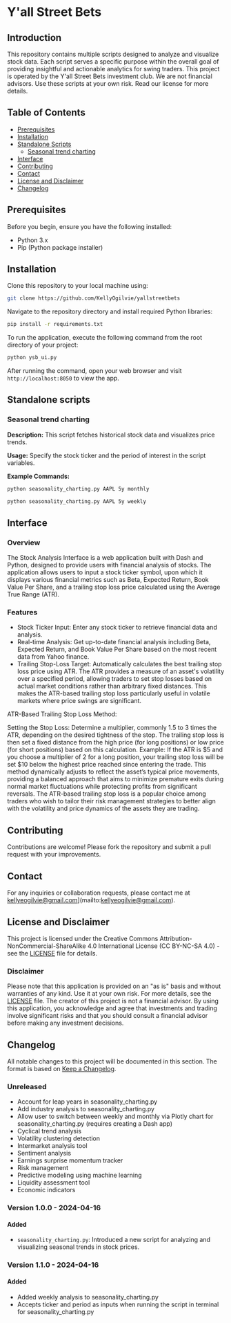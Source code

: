 # Y'all Street Bets

## Introduction

This repository contains multiple scripts designed to analyze and visualize stock data. Each script serves a specific purpose within the overall goal of providing insightful and actionable analytics for swing traders. This project is operated by the Y'all Street Bets investment club. We are not financial advisors. Use these scripts at your own risk. Read our license for more details.

## Table of Contents

- [Prerequisites](#prerequisites)
- [Installation](#installation)
- [Standalone Scripts](#standalone-scripts)
  - [Seasonal trend charting](#seasonal-trend-charting)
- [Interface](#interface)
- [Contributing](#contributing)
- [Contact](#contact)
- [License and Disclaimer](#license-and-disclaimer)
- [Changelog](#changelog)

## Prerequisites

Before you begin, ensure you have the following installed:
- Python 3.x
- Pip (Python package installer)

## Installation

Clone this repository to your local machine using:
```bash
git clone https://github.com/KellyOgilvie/yallstreetbets
```
Navigate to the repository directory and install required Python libraries:
```bash
pip install -r requirements.txt
```
To run the application, execute the following command from the root directory of your project:
```bash
python ysb_ui.py
```
After running the command, open your web browser and visit `http://localhost:8050` to view the app.

## Standalone scripts

### Seasonal trend charting

**Description:** This script fetches historical stock data and visualizes price trends.

**Usage:** Specify the stock ticker and the period of interest in the script variables.

**Example Commands:**
```bash
python seasonality_charting.py AAPL 5y monthly
```
```bash
python seasonality_charting.py AAPL 5y weekly
```

## Interface
### Overview
The Stock Analysis Interface is a web application built with Dash and Python, designed to provide users with financial analysis of stocks. The application allows users to input a stock ticker symbol, upon which it displays various financial metrics such as Beta, Expected Return, Book Value Per Share, and a trailing stop loss price calculated using the Average True Range (ATR).

### Features
- Stock Ticker Input: Enter any stock ticker to retrieve financial data and analysis.
- Real-time Analysis: Get up-to-date financial analysis including Beta, Expected Return, and Book Value Per Share based on the most recent data from Yahoo finance.
- Trailing Stop-Loss Target: Automatically calculates the best trailing stop loss price using ATR. The ATR provides a measure of an asset's volatility over a specified period, allowing traders to set stop losses based on actual market conditions rather than arbitrary fixed distances. This makes the ATR-based trailing stop loss particularly useful in volatile markets where price swings are significant.

ATR-Based Trailing Stop Loss Method:

Setting the Stop Loss: Determine a multiplier, commonly 1.5 to 3 times the ATR, depending on the desired tightness of the stop. The trailing stop loss is then set a fixed distance from the high price (for long positions) or low price (for short positions) based on this calculation.
Example: If the ATR is $5 and you choose a multiplier of 2 for a long position, your trailing stop loss will be set $10 below the highest price reached since entering the trade.
This method dynamically adjusts to reflect the asset’s typical price movements, providing a balanced approach that aims to minimize premature exits during normal market fluctuations while protecting profits from significant reversals. The ATR-based trailing stop loss is a popular choice among traders who wish to tailor their risk management strategies to better align with the volatility and price dynamics of the assets they are trading.


## Contributing

Contributions are welcome! Please fork the repository and submit a pull request with your improvements.

## Contact

For any inquiries or collaboration requests, please contact me at kellyeogilvie@gmail.com](mailto:kellyeogilvie@gmail.com).

## License and Disclaimer
This project is licensed under the Creative Commons Attribution-NonCommercial-ShareAlike 4.0 International License (CC BY-NC-SA 4.0) - see the [LICENSE](LICENSE) file for details.

### Disclaimer
Please note that this application is provided on an "as is" basis and without warranties of any kind. Use it at your own risk. For more details, see the [LICENSE](LICENSE) file.
The creator of this project is not a financial advisor. By using this application, you acknowledge and agree that investments and trading involve significant risks and that you should consult a financial advisor before making any investment decisions.

## Changelog

All notable changes to this project will be documented in this section. The format is based on [Keep a Changelog](https://keepachangelog.com/).

### Unreleased
- Account for leap years in seasonality_charting.py
- Add industry analysis to seasonality_charting.py
- Allow user to switch between weekly and monthly via Plotly chart for seasonality_charting.py (requires creating a Dash app)
- Cyclical trend analysis
- Volatility clustering detection
- Intermarket analysis tool
- Sentiment analysis
- Earnings surprise momentum tracker
- Risk management
- Predictive modeling using machine learning
- Liquidity assessment tool
- Economic indicators

### Version 1.0.0 - 2024-04-16

#### Added
- `seasonality_charting.py`: Introduced a new script for analyzing and visualizing seasonal trends in stock prices.

### Version 1.1.0 - 2024-04-16

#### Added
- Added weekly analysis to seasonality_charting.py
- Accepts ticker and period as inputs when running the script in terminal for seasonality_charting.py


